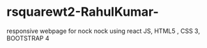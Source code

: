 # rsquarewt2-RahulKumar-
responsive webpage for nock nock using react JS, HTML5 , CSS 3, BOOTSTRAP 4
